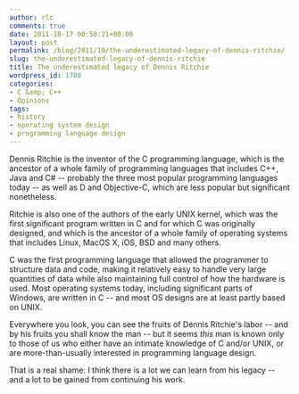 ```yaml
---
author: rlc
comments: true
date: 2011-10-17 00:50:21+00:00
layout: post
permalink: /blog/2011/10/the-underestimated-legacy-of-dennis-ritchie/
slug: the-underestimated-legacy-of-dennis-ritchie
title: The underestimated legacy of Dennis Ritchie
wordpress_id: 1708
categories:
- C &amp; C++
- Opinions
tags:
- history
- operating system design
- programming language design
---
```


Dennis Ritchie is the inventor of the C programming language, which is the ancestor of a whole family of programming languages that includes C++, Java and C# -- probably the three most popular programming languages today -- as well as D and Objective-C, which are less popular but significant nonetheless.




Ritchie is also one of the authors of the early UNIX kernel, which was the first significant program written in C and for which C was originally designed, and which is the ancestor of a whole family of operating systems that includes Linux, MacOS X, iOS, BSD and many others.




C was the first programming language that allowed the programmer to structure data and code, making it relatively easy to handle very large quantities of data while also maintaining full control of how the hardware is used. Most operating systems today, including significant parts of Windows, are written in C -- and most OS designs are at least partly based on UNIX.




Everywhere you look, you can see the fruits of Dennis Ritchie's labor -- and by his fruits you shall know the man -- but it seems _this_ man is known only to those of us who either have an intimate knowledge of C and/or UNIX, or are more-than-usually interested in programming language design.




That is a real shame: I think there is a lot we can learn from his legacy -- and a lot to be gained from continuing his work.
